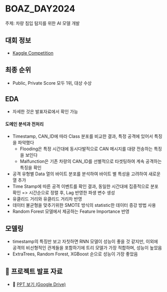 # BOAZ_DAY2024
주제: 차량 침입 탐지를 위한 AI 모델 개발

## 대회 정보
- [Kaggle Competition](https://www.kaggle.com/competitions/boaz-day-2024)

## 최종 순위
- Public, Private Score 모두 1위, 대상 수상

## EDA
- 자세한 것은 발표자료에서 확인 가능
#### 도메인 분석과 전처리
   - Timestamp, CAN_ID에 따라 Class 분포를 비교한 결과, 특정 공격에 있어서 특징을 파악했다
     - Flooding은 특정 시간대에 동시다발적으로 CAN 메시지를 대량 전송하는 특징을 보인다
     - Malfunction은 기존 차량의 CAN_ID를 선별적으로 타겟팅하여 계속 공격하는 특징을 확인
   - 공격 유형별 Data 열의 바이트 분포를 분석하여 바이트 별 특성을 고려하여 새로운 열 추가
   - Time Stamp에 따른 공격 이벤트를 확인 결과, 동일한 시간대에 집중적으로 분포 확인 => 시간순으로 정렬 후, Lag 반영한 파생 변수 생성
   - 유클리드 거리와 유클리드 거리차 반영
   - 데이터 불균형을 맞추기위한 SMOTE 방식의 statistic한 데이터 증강 방법 사용
   - Random Forest 모델에서 제공하는 Feature Importance 반영

## 모델링
- timestamp의 특징만 보고 자칫하면 RNN 모델이 성능이 좋을 것 같지만, 이외에 공격의 비선형적인 관계들을 포함하기에 트리 모델가 가장 적합하며, 성능이 높았음
- ExtraTrees, Random Forest, XGBoost 순으로 성능이 가장 좋았음

## 📂 프로젝트 발표 자료  
- 📑 [PPT 보기 (Google Drive)](https://drive.google.com/file/d/1I-yRP-GrMNU66RD5ZU8WUvM5ks687pke/preview)

